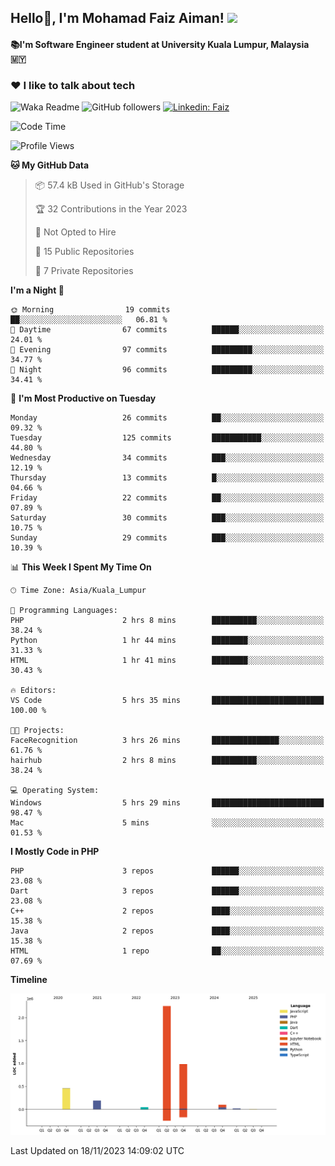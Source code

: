 <h2> Hello👋, I'm Mohamad Faiz Aiman! <img src="https://media.giphy.com/media/12oufCB0MyZ1Go/giphy.gif" width="50"></h2>

#### 📚I'm Software Engineer student at University Kuala Lumpur, Malaysia 🇲🇾
###  ❤️ I like to talk about tech 


![Waka Readme](https://github.com/anmol098/anmol098/workflows/Waka%20Readme/badge.svg)
![GitHub followers](https://img.shields.io/github/followers/faizaiman?label=Follow&style=social)
[![Linkedin: Faiz](https://img.shields.io/badge/-Faiz-blue?style=flat-square&logo=Linkedin&logoColor=white&link=https://www.linkedin.com/in/mohamad-faiz-aiman-623747192/)](https://www.linkedin.com/in/mohamad-faiz-aiman-623747192/)

<!--START_SECTION:waka-->
![Code Time](http://img.shields.io/badge/Code%20Time-169%20hrs%2011%20mins-blue)

![Profile Views](http://img.shields.io/badge/Profile%20Views-0-blue)

**🐱 My GitHub Data** 

> 📦 57.4 kB Used in GitHub's Storage 
 > 
> 🏆 32 Contributions in the Year 2023
 > 
> 🚫 Not Opted to Hire
 > 
> 📜 15 Public Repositories 
 > 
> 🔑 7 Private Repositories 
 > 
**I'm a Night 🦉** 

```text
🌞 Morning                19 commits          ██░░░░░░░░░░░░░░░░░░░░░░░   06.81 % 
🌆 Daytime                67 commits          ██████░░░░░░░░░░░░░░░░░░░   24.01 % 
🌃 Evening                97 commits          █████████░░░░░░░░░░░░░░░░   34.77 % 
🌙 Night                  96 commits          █████████░░░░░░░░░░░░░░░░   34.41 % 
```
📅 **I'm Most Productive on Tuesday** 

```text
Monday                   26 commits          ██░░░░░░░░░░░░░░░░░░░░░░░   09.32 % 
Tuesday                  125 commits         ███████████░░░░░░░░░░░░░░   44.80 % 
Wednesday                34 commits          ███░░░░░░░░░░░░░░░░░░░░░░   12.19 % 
Thursday                 13 commits          █░░░░░░░░░░░░░░░░░░░░░░░░   04.66 % 
Friday                   22 commits          ██░░░░░░░░░░░░░░░░░░░░░░░   07.89 % 
Saturday                 30 commits          ███░░░░░░░░░░░░░░░░░░░░░░   10.75 % 
Sunday                   29 commits          ███░░░░░░░░░░░░░░░░░░░░░░   10.39 % 
```


📊 **This Week I Spent My Time On** 

```text
🕑︎ Time Zone: Asia/Kuala_Lumpur

💬 Programming Languages: 
PHP                      2 hrs 8 mins        ██████████░░░░░░░░░░░░░░░   38.24 % 
Python                   1 hr 44 mins        ████████░░░░░░░░░░░░░░░░░   31.33 % 
HTML                     1 hr 41 mins        ████████░░░░░░░░░░░░░░░░░   30.43 % 

🔥 Editors: 
VS Code                  5 hrs 35 mins       █████████████████████████   100.00 % 

🐱‍💻 Projects: 
FaceRecognition          3 hrs 26 mins       ███████████████░░░░░░░░░░   61.76 % 
hairhub                  2 hrs 8 mins        ██████████░░░░░░░░░░░░░░░   38.24 % 

💻 Operating System: 
Windows                  5 hrs 29 mins       █████████████████████████   98.47 % 
Mac                      5 mins              ░░░░░░░░░░░░░░░░░░░░░░░░░   01.53 % 
```

**I Mostly Code in PHP** 

```text
PHP                      3 repos             ██████░░░░░░░░░░░░░░░░░░░   23.08 % 
Dart                     3 repos             ██████░░░░░░░░░░░░░░░░░░░   23.08 % 
C++                      2 repos             ████░░░░░░░░░░░░░░░░░░░░░   15.38 % 
Java                     2 repos             ████░░░░░░░░░░░░░░░░░░░░░   15.38 % 
HTML                     1 repo              ██░░░░░░░░░░░░░░░░░░░░░░░   07.69 % 
```



**Timeline**

![Lines of Code chart](https://raw.githubusercontent.com/faizaiman/faizaiman/main/assets/bar_graph.png)


 Last Updated on 18/11/2023 14:09:02 UTC
<!--END_SECTION:waka-->
